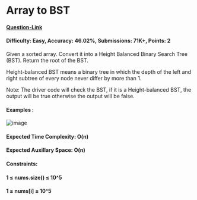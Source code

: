 # Array to BST
#### [Question-Link](https://www.geeksforgeeks.org/problems/array-to-bst4443/1)
#### Difficulty: Easy, Accuracy: 46.02%, Submissions: 71K+, Points: 2
Given a sorted array. Convert it into a Height Balanced Binary Search Tree (BST). Return the root of the BST.
  
Height-balanced BST means a binary tree in which the depth of the left and right subtree of every node never differ by more than 1.
  
Note: The driver code will check the BST, if it is a Height-balanced BST, the output will be true otherwise the output will be false.
  
#### Examples :
![image](https://github.com/user-attachments/assets/3ebbf3df-b66b-4b13-8e6e-11824d89d69d)
#### Expected Time Complexity: O(n)
#### Expected Auxillary Space: O(n)

#### Constraints:
#### 1 ≤ nums.size() ≤ 10^5
#### 1 ≤ nums[i] ≤ 10^5
